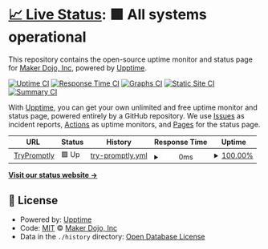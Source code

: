 # [📈 Live Status](https://MakerDojoInc.github.io/trypromptly-upptime): <!--live status--> **🟩 All systems operational**

This repository contains the open-source uptime monitor and status page for [Maker Dojo, Inc](https://makerdojo.io), powered by [Upptime](https://github.com/upptime/upptime).

[![Uptime CI](https://github.com/MakerDojoInc/trypromptly-upptime/workflows/Uptime%20CI/badge.svg)](https://github.com/MakerDojoInc/trypromptly-upptime/actions?query=workflow%3A%22Uptime+CI%22)
[![Response Time CI](https://github.com/MakerDojoInc/trypromptly-upptime/workflows/Response%20Time%20CI/badge.svg)](https://github.com/MakerDojoInc/trypromptly-upptime/actions?query=workflow%3A%22Response+Time+CI%22)
[![Graphs CI](https://github.com/MakerDojoInc/trypromptly-upptime/workflows/Graphs%20CI/badge.svg)](https://github.com/MakerDojoInc/trypromptly-upptime/actions?query=workflow%3A%22Graphs+CI%22)
[![Static Site CI](https://github.com/MakerDojoInc/trypromptly-upptime/workflows/Static%20Site%20CI/badge.svg)](https://github.com/MakerDojoInc/trypromptly-upptime/actions?query=workflow%3A%22Static+Site+CI%22)
[![Summary CI](https://github.com/MakerDojoInc/trypromptly-upptime/workflows/Summary%20CI/badge.svg)](https://github.com/MakerDojoInc/trypromptly-upptime/actions?query=workflow%3A%22Summary+CI%22)

With [Upptime](https://upptime.js.org), you can get your own unlimited and free uptime monitor and status page, powered entirely by a GitHub repository. We use [Issues](https://github.com/MakerDojoInc/trypromptly-upptime/issues) as incident reports, [Actions](https://github.com/MakerDojoInc/trypromptly-upptime/actions) as uptime monitors, and [Pages](https://MakerDojoInc.github.io/trypromptly-upptime) for the status page.

<!--start: status pages-->
<!-- This summary is generated by Upptime (https://github.com/upptime/upptime) -->
<!-- Do not edit this manually, your changes will be overwritten -->
<!-- prettier-ignore -->
| URL | Status | History | Response Time | Uptime |
| --- | ------ | ------- | ------------- | ------ |
| <img alt="" src="https://icons.duckduckgo.com/ip3/trypromptly.com.ico" height="13"> [TryPromptly](https://trypromptly.com/) | 🟩 Up | [try-promptly.yml](https://github.com/MakerDojoInc/trypromptly-upptime/commits/HEAD/history/try-promptly.yml) | <details><summary><img alt="Response time graph" src="./graphs/try-promptly/response-time-week.png" height="20"> 0ms</summary><br><a href="https://MakerDojoInc.github.io/trypromptly-upptime/history/try-promptly"><img alt="Response time 0" src="https://img.shields.io/endpoint?url=https%3A%2F%2Fraw.githubusercontent.com%2FMakerDojoInc%2Ftrypromptly-upptime%2FHEAD%2Fapi%2Ftry-promptly%2Fresponse-time.json"></a><br><a href="https://MakerDojoInc.github.io/trypromptly-upptime/history/try-promptly"><img alt="24-hour response time 0" src="https://img.shields.io/endpoint?url=https%3A%2F%2Fraw.githubusercontent.com%2FMakerDojoInc%2Ftrypromptly-upptime%2FHEAD%2Fapi%2Ftry-promptly%2Fresponse-time-day.json"></a><br><a href="https://MakerDojoInc.github.io/trypromptly-upptime/history/try-promptly"><img alt="7-day response time 0" src="https://img.shields.io/endpoint?url=https%3A%2F%2Fraw.githubusercontent.com%2FMakerDojoInc%2Ftrypromptly-upptime%2FHEAD%2Fapi%2Ftry-promptly%2Fresponse-time-week.json"></a><br><a href="https://MakerDojoInc.github.io/trypromptly-upptime/history/try-promptly"><img alt="30-day response time 0" src="https://img.shields.io/endpoint?url=https%3A%2F%2Fraw.githubusercontent.com%2FMakerDojoInc%2Ftrypromptly-upptime%2FHEAD%2Fapi%2Ftry-promptly%2Fresponse-time-month.json"></a><br><a href="https://MakerDojoInc.github.io/trypromptly-upptime/history/try-promptly"><img alt="1-year response time 0" src="https://img.shields.io/endpoint?url=https%3A%2F%2Fraw.githubusercontent.com%2FMakerDojoInc%2Ftrypromptly-upptime%2FHEAD%2Fapi%2Ftry-promptly%2Fresponse-time-year.json"></a></details> | <details><summary><a href="https://MakerDojoInc.github.io/trypromptly-upptime/history/try-promptly">100.00%</a></summary><a href="https://MakerDojoInc.github.io/trypromptly-upptime/history/try-promptly"><img alt="All-time uptime 100.00%" src="https://img.shields.io/endpoint?url=https%3A%2F%2Fraw.githubusercontent.com%2FMakerDojoInc%2Ftrypromptly-upptime%2FHEAD%2Fapi%2Ftry-promptly%2Fuptime.json"></a><br><a href="https://MakerDojoInc.github.io/trypromptly-upptime/history/try-promptly"><img alt="24-hour uptime 100.00%" src="https://img.shields.io/endpoint?url=https%3A%2F%2Fraw.githubusercontent.com%2FMakerDojoInc%2Ftrypromptly-upptime%2FHEAD%2Fapi%2Ftry-promptly%2Fuptime-day.json"></a><br><a href="https://MakerDojoInc.github.io/trypromptly-upptime/history/try-promptly"><img alt="7-day uptime 100.00%" src="https://img.shields.io/endpoint?url=https%3A%2F%2Fraw.githubusercontent.com%2FMakerDojoInc%2Ftrypromptly-upptime%2FHEAD%2Fapi%2Ftry-promptly%2Fuptime-week.json"></a><br><a href="https://MakerDojoInc.github.io/trypromptly-upptime/history/try-promptly"><img alt="30-day uptime 100.00%" src="https://img.shields.io/endpoint?url=https%3A%2F%2Fraw.githubusercontent.com%2FMakerDojoInc%2Ftrypromptly-upptime%2FHEAD%2Fapi%2Ftry-promptly%2Fuptime-month.json"></a><br><a href="https://MakerDojoInc.github.io/trypromptly-upptime/history/try-promptly"><img alt="1-year uptime 100.00%" src="https://img.shields.io/endpoint?url=https%3A%2F%2Fraw.githubusercontent.com%2FMakerDojoInc%2Ftrypromptly-upptime%2FHEAD%2Fapi%2Ftry-promptly%2Fuptime-year.json"></a></details>

<!--end: status pages-->

[**Visit our status website →**](https://MakerDojoInc.github.io/trypromptly-upptime)

## 📄 License

- Powered by: [Upptime](https://github.com/upptime/upptime)
- Code: [MIT](./LICENSE) © [Maker Dojo, Inc](https://makerdojo.io)
- Data in the `./history` directory: [Open Database License](https://opendatacommons.org/licenses/odbl/1-0/)
